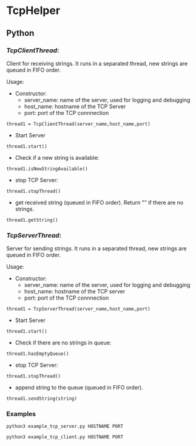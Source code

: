 # TcpHelper

## Python

### _TcpClientThread_:
Client for receiving strings. It runs in a separated thread, new strings are queued in FIFO order.

Usage:

- Constructor:
  * server_name: name of the server, used for logging and debugging
  * host_name: hostname of the TCP Server
  * port: port of the TCP connnection

```
thread1 = TcpClientThread(server_name,host_name,port)
```

- Start Server
```
thread1.start()
```

- Check if a new string is available:
```
thread1.isNewStringAvailable()
```

- stop TCP Server:
```
thread1.stopThread()
```

- get received string (queued in FIFO order). Return "" if there are no strings.
```
thread1.getString()
```

### _TcpServerThread_:
Server for sending strings. It runs in a separated thread, new strings are queued in FIFO order.

Usage:

- Constructor:
  * server_name: name of the server, used for logging and debugging
  * host_name: hostname of the TCP server
  * port: port of the TCP connnection

```
thread1 = TcpServerThread(server_name,host_name,port)
```

- Start Server
```
thread1.start()
```

- Check if there are no strings in queue:
```
thread1.hasEmptyQueue()
```

- stop TCP Server:
```
thread1.stopThread()
```

- append string to the queue (queued in FIFO order).
```
thread1.sendString(string)
```


### Examples
```
python3 example_tcp_server.py HOSTNAME PORT
```
```
python3 example_tcp_client.py HOSTNAME PORT
```
